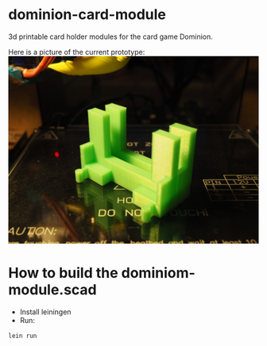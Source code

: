 # dominion-card-module
3d printable card holder modules for the card game Dominion.

Here is a picture of the current prototype:
![image of prototype](images/dominion.jpg?raw=true)

# How to build the dominiom-module.scad
* Install leiningen
* Run:
```
lein run
```
